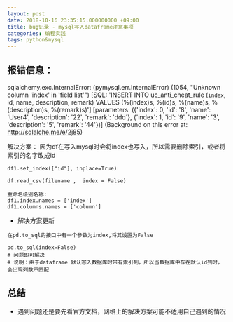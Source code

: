 ```yaml
---
layout: post
date: 2018-10-16 23:35:15.000000000 +09:00
title: bug记录 - mysql写入dataframe注意事项
categories: 编程实践
tags: python&mysql
---
```


## 报错信息：

sqlalchemy.exc.InternalError: (pymysql.err.InternalError) (1054, "Unknown column 'index' in 'field list'") [SQL: 'INSERT INTO uc_anti_cheat_rule (`index`, id, name, description, remark) VALUES (%(index)s, %(id)s, %(name)s, %(description)s, %(remark)s)'] [parameters: ({'index': 0, 'id': '8', 'name': 'User4', 'description': '22', 'remark': 'ddd'}, {'index': 1, 'id': '9', 'name': '3', 'description': '5', 'remark': '44'})] (Background on this error at: http://sqlalche.me/e/2j85)


解决方案： 因为df在写入mysql时会将index也写入，所以需要删除索引，或者将索引的名字改成id

```
df1.set_index(["id"], inplace=True)

df.read_csv(filename ,  index = False)

重命名级别名称:
df1.index.names = ['index']
df1.columns.names = ['column']
```


- 解决方案更新
```
在pd.to_sql的接口中有一个参数为index,将其设置为False 

pd.to_sql(index=False)
# 问题即可解决
# 说明：由于dataframe 默认写入数据库时带有索引列，所以当数据库中存在默认id列时，会出现列数不匹配

```
## 总结

- 遇到问题还是要先看官方文档，网络上的解决方案可能不适用自己遇到的情况